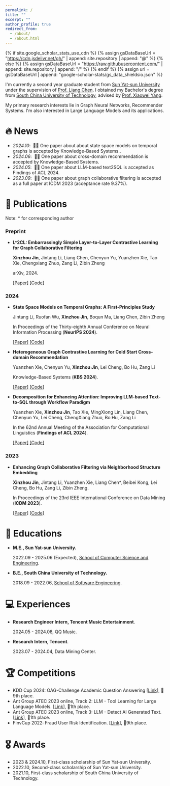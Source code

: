 ```yaml
---
permalink: /
title: ""
excerpt: ""
author_profile: true
redirect_from: 
  - /about/
  - /about.html
---
```


{% if site.google_scholar_stats_use_cdn %}
{% assign gsDataBaseUrl = "https://cdn.jsdelivr.net/gh/" | append: site.repository | append: "@" %}
{% else %}
{% assign gsDataBaseUrl = "https://raw.githubusercontent.com/" | append: site.repository | append: "/" %}
{% endif %}
{% assign url = gsDataBaseUrl | append: "google-scholar-stats/gs_data_shieldsio.json" %}

<span class='anchor' id='about-me'></span>

I'm currently a second year graduate student from [Sun Yat-sun University](https://www.sysu.edu.cn) under the supervision of [Prof. Liang Chen](https://chenliang.tech).
I obtained my Bachelor's degree from [South China University of Technology](https://www.scut.edu.cn/), advised by [Prof. Xiaowei Yang](https://www2.scut.edu.cn/sse/2018/0615/c16788a270764/page.htm).

My primary research interests lie in Graph Neural Networks, Recommender Systems. I'm also interested in Large Language Models and its applications.


# 🔥 News
- *2024.10*: &nbsp;🎉🎉 One paper about about state space models on temporal graphs is accepted by Knowledge-Based Systems..
- *2024.06*: &nbsp;🎉🎉 One paper about cross-domain recommendation is accepted by Knowledge-Based Systems.
- *2024.05*: &nbsp;🎉🎉 One paper about LLM-based text2SQL is accepted as Findings of ACL 2024.
- *2023.09*: &nbsp;🎉🎉 One paper about graph collaborative filtering is accepted as a full paper at ICDM 2023 (acceptance rate 9.37%).

# 📝 Publications

Note: * for corresponding author

### Preprint

- **L^2CL: Embarrassingly Simple Layer-to-Layer Contrastive Learning for Graph Collaborative Filtering**

  **Xinzhou Jin**, Jintang Li, Liang Chen, Chenyun Yu, Yuanzhen Xie, Tao Xie, Chengxiang Zhuo, Zang Li, Zibin Zheng

  arXiv, 2024.

  [[Paper]](https://arxiv.org/abs/2407.14266) [[Code]](https://github.com/downeykking/L2CL)

### 2024

- **State Space Models on Temporal Graphs: A First-Principles Study**

  Jintang Li, Ruofan Wu, **Xinzhou Jin**, Boqun Ma, Liang Chen, Zibin Zheng

  In Proceedings of the Thirty-eighth Annual Conference on Neural Information Processing (**NeurIPS 2024**).

  [[Paper]](https://arxiv.org/abs/2406.00943) [[Code]](https://github.com/EdisonLeeeee/GraphSSM)

- **Heterogeneous Graph Contrastive Learning for Cold Start Cross-domain Recommendation**

  Yuanzhen Xie, Chenyun Yu, **Xinzhou Jin**, Lei Cheng, Bo Hu, Zang Li

  Knowledge-Based Systems (**KBS 2024**).

  [[Paper]](./) [[Code]](./)

- **Decomposition for Enhancing Attention: Improving LLM-based Text-to-SQL through Workflow Paradigm**

  Yuanzhen Xie, **Xinzhou Jin**, Tao Xie, MingXiong Lin, Liang Chen, Chenyun Yu, Lei Cheng, ChengXiang Zhuo, Bo Hu, Zang Li

  In the 62nd Annual Meeting of the Association for Computational Linguistics (**Findings of ACL 2024**).

  [[Paper]](https://arxiv.org/abs/2402.10671) [[Code]](https://github.com/FlyingFeather/DEA-SQL)

### 2023

- **Enhancing Graph Collaborative Filtering via Neighborhood Structure Embedding**

  **Xinzhou Jin**, Jintang Li, Yuanzhen Xie, Liang Chen*, Beibei Kong, Lei Cheng, Bo Hu, Zang Li, Zibin Zheng.

  In Proceedings of the 23rd IEEE International Conference on Data Mining (**ICDM 2023**).

  [[Paper]](https://ieeexplore.ieee.org/document/10415768) [[Code]](https://github.com/downeykking/NSE)

# 📖 Educations
- **M.E., Sun Yat-sun University.**

  2022.09 - 2025.06 (Expected), [School of Computer Science and Engineering](https://cse.sysu.edu.cn/).

- **B.E., South China University of Technology.**

  2018.09 - 2022.06, [School of Software Engineering](https://www2.scut.edu.cn/sse/).


# 💻 Experiences
- **Research Engineer Intern, Tencent Music Entertainment**.

  2024.05 - 2024.08, QQ Music.
  
- **Research Intern, Tencent**.

  2023.07 - 2024.04, Data Mining Center.



# 🏆 Competitions

- KDD Cup 2024: OAG-Challenge Academic Question Answering [[Link](https://www.biendata.xyz/competition/aqa_kdd_2024)], 🏅9th place.
- Ant Group ATEC 2023 online, Track 2: LLM - Tool Learning for Large Language Models. [[Link](https://www.atecup.cn/matchHomeDetails/100001/100002)], 🥇1th place.
- Ant Group ATEC 2023 online, Track 3: LLM - Detect AI Generated Text. [[Link](https://www.atecup.cn/matchHomeDetails/100001/100003)], 🥇1th place.
- FinvCup 2022: Fraud User Risk Identification. [[Link](https://ai.ppdai.com/mirror/goToMirrorDetailSix?mirrorId=28&tabindex=2)], 🏅9th place.

# 🎖 Awards

- 2023 & 2024.10, First-class scholarship of Sun Yat-sun University.
- 2022.10, Second-class scholarship of Sun Yat-sun University.
- 2021.10, First-class scholarship of South China University of Technology.

